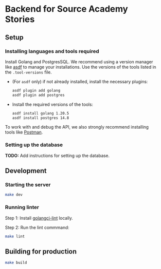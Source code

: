 # Backend for Source Academy Stories

## Setup

### Installing languages and tools required

Install Golang and PostgresSQL. We recommend using a version manager like [asdf](https://asdf-vm.com/) to manage your installations. Use the versions of the tools listed in the `.tool-versions` file.

* (For `asdf` only) if not already installed, install the necessary plugins:

  ```bash
  asdf plugin add golang
  asdf plugin add postgres
  ```

* Install the required versions of the tools:

  ```bash
  asdf install golang 1.20.5
  asdf install postgres 14.8
  ```

To work with and debug the API, we also strongly recommend installing tools like [Postman](https://www.postman.com/downloads/).

### Setting up the database

**TODO:** Add instructions for setting up the database.

## Development

### Starting the server

```bash
make dev
```

### Running linter

Step 1: Install [golangci-lint](https://golangci-lint.run/usage/install/#local-installation) locally.

Step 2: Run the lint commmand:

```bash
make lint
```

## Building for production

```bash
make build
```
